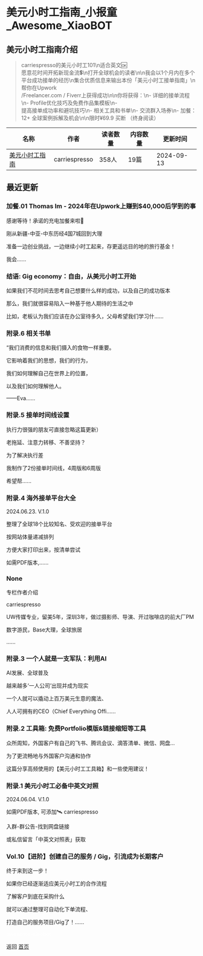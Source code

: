 # 美元小时工指南_小报童_Awesome_XiaoBOT

## 美元小时工指南介绍
> carriespresso的美元小时工101\n适合英文🆗  
愿意花时间开拓新现金流💲\n打开全球机会的读者\n\n我会以1个月内在多个平台成功接单的经历\n集合优质信息来输出本份「美元小时工接单指南」\n帮你在Upwork  
/Freelancer.com / Fiverr上获得成功\n\n你将获得：\n- 详细的接单流程\n- Profile优化技巧及免费作品集模板\n-  
提高接单成功率和避坑技巧\n- 相关工具和书单\n- 交流群入场券\n- 加餐：12+ 全球案例拆解及机会\n\n限时¥69.9 买断 （终身阅读）  
  


|名称|作者|读者数量|内容数量|更新时间|
|---|---|---|---|---|
|[美元小时工指南](https://xiaobot.net/p/DollarHour?refer=9c3f1c95-a052-465a-9902-f6d75080262a)|carriespresso|358人|19篇|2024-09-13|

## 最近更新
### 加餐.01 Thomas Im - 2024年在Upwork上赚到$40,000后学到的事

感谢等待！承诺的充电加餐来啦🎉

刚从新疆-中亚-中东历经4国7城回到大理

准备一边创业挑战，一边继续小时工起来，存更遥远目的地的旅行基金！

我会......

### 结语: Gig economy：自由，从美元小时工开始

如果我们不花时间去思考自己想要什么样的成功，以及自己的成功版本

那么，我们就很容易陷入一种基于他人期待的生活之中

比如，老板认为我们应该在办公室待多久，父母希望我们学习什......

### 附录.6 相关书单

“我们消费的信息和我们摄入的食物一样重要。

它影响着我们的思想，我们的行为，

我们如何理解自己在世界上的位置，

以及我们如何理解他人。

——Eva......

### 附录.5 接单时间线设置

执行力很强的朋友可直接忽略这篇更新）

老拖延、注意力转移、不善坚持？

为了解决执行差

我制作了2份接单时间线，4周版和6周版

希望帮......

### 附录.4 海外接单平台大全

2024.06.23. V.1.0

整理了全球18个比较知名、受欢迎的接单平台

按网站体量递减排列

方便大家打印出来，按清单尝试

如需PDF版本,......

### None

专栏作者介绍

carriespresso

UW传媒专业，留美5年，深圳3年，做过摄影师、导演、开过咖啡店的前大厂PM

数字游民，Base大理，全球旅居

......

### 附录.3 一个人就是一支军队：利用AI

AI发展、全球普及

越来越多‘一人公司’出现并成为现实

一个人就可以撬动上百万美元生意的魔法、

人人可拥有的CEO（Chief Everything Offi......

### 附录.2 工具箱: 免费Portfolio模版&链接缩短等工具

众所周知，外国客户有自己的飞书、腾讯会议、滴答清单、微信、网盘...

为了更流畅地与外国客户沟通和协作

这篇分享高频使用的【美元小时工工具箱】和一些使用建议！

### 附录.1 美元小时工必备中英文对照

2024.06.04. V.1.0

如需PDF版本, 可添加🛰️ carriespresso

入群-群公告-找到网盘链接

或私信留言「中英文对照表」获取

### Vol.10【进阶】创建自己的服务 / Gig，引流成为长期客户

终于来到这一步！

如果你已经逐渐适应美元小时工的合作流程

了解客户到底在采购什么

就可以通过整理可自动化下单流程、

打造自己的服务项目/Gig了！......


<a href="https://github.com/Reno9527/awesome-xiaobot" style="color: white; text-decoration: none;">awesome-xiaobot</a>

返回 [首页](../README.md)
